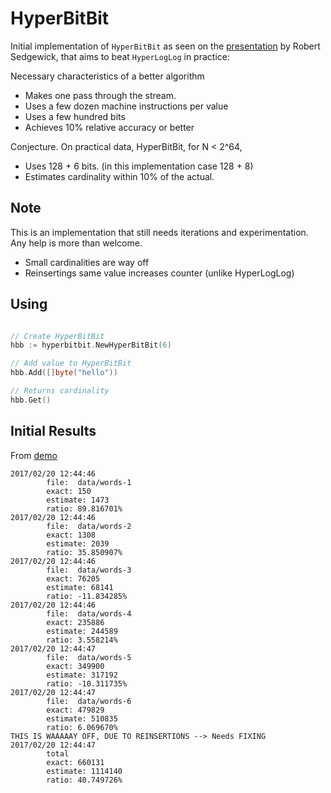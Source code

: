 # HyperBitBit
Initial implementation of `HyperBitBit` as seen on the [presentation](https://www.cs.princeton.edu/~rs/talks/AC11-Cardinality.pdf) by Robert Sedgewick, that aims to beat `HyperLogLog` in practice:

Necessary characteristics of a better algorithm
* Makes one pass through the stream.
* Uses a few dozen machine instructions per value
* Uses a few hundred bits
* Achieves 10% relative accuracy or better

Conjecture. On practical data, HyperBitBit, for N < 2^64,
* Uses 128 + 6 bits. (in this implementation case 128 + 8)
* Estimates cardinality within 10% of the actual.

## Note
This is an implementation that still needs iterations and experimentation. Any help is more than welcome.
* Small cardinalities are way off
* Reinsertings same value increases counter (unlike HyperLogLog)


## Using
```go

// Create HyperBitBit
hbb := hyperbitbit.NewHyperBitBit(6)

// Add value to HyperBitBit
hbb.Add([]byte("hello"))

// Returns cardinality
hbb.Get()
```

## Initial Results
From [demo](hbbdemo/main.go)
```
2017/02/20 12:44:46 
        file:  data/words-1 
        exact: 150 
        estimate: 1473 
        ratio: 89.816701%
2017/02/20 12:44:46 
        file:  data/words-2 
        exact: 1308 
        estimate: 2039 
        ratio: 35.850907%
2017/02/20 12:44:46 
        file:  data/words-3 
        exact: 76205 
        estimate: 68141 
        ratio: -11.834285%
2017/02/20 12:44:46 
        file:  data/words-4 
        exact: 235886 
        estimate: 244589 
        ratio: 3.558214%
2017/02/20 12:44:47 
        file:  data/words-5 
        exact: 349900 
        estimate: 317192 
        ratio: -10.311735%
2017/02/20 12:44:47 
        file:  data/words-6 
        exact: 479829 
        estimate: 510835 
        ratio: 6.069670%
THIS IS WAAAAAY OFF, DUE TO REINSERTIONS --> Needs FIXING
2017/02/20 12:44:47 
        total
        exact: 660131 
        estimate: 1114140 
        ratio: 40.749726%
 ```
